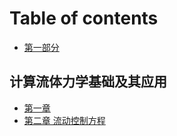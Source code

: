 # Table of contents

* [第一部分](README.md)

## 计算流体力学基础及其应用

* [第一章](group1/di-yi-zhang.md)
* [第二章 流动控制方程](group1/untitled.md)

